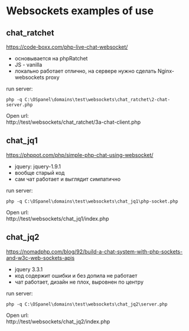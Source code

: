 # Websockets examples of use

## chat_ratchet
https://code-boxx.com/php-live-chat-websocket/
- основывается на phpRatchet
- JS - vanilla
- локально работает отлично, на сервере нужно сделать Nginx-websockets proxy

run server:
```
php -q C:\OSpanel\domains\test\websockets\chat_ratchet\2-chat-server.php
```
Open url:  
http://test/websockets/chat_ratchet/3a-chat-client.php

## chat_jq1
https://phppot.com/php/simple-php-chat-using-websocket/
- jquery: jquery-1.9.1
- вообще старый код
- сам чат работает и выглядит симпатично

run server:
```
php -q C:\OSpanel\domains\test\websockets\chat_jq1\php-socket.php
```
Open url:  
http://test/websockets/chat_jq1/index.php

## chat_jq2
https://nomadphp.com/blog/92/build-a-chat-system-with-php-sockets-and-w3c-web-sockets-apis

- jquery 3.3.1
- код содержит ошибки и без допила не работает
- чат работает, дизайн не плох, выровнен по центру

run server:  
```
php -q C:\OSpanel\domains\test\websockets\chat_jq2\server.php
```
Open url:  
http://test/websockets/chat_jq2/index.php



